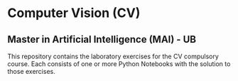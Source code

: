 # Computer Vision (CV)

## Master in Artificial Intelligence (MAI) - UB

This repository contains the laboratory exercises for the CV compulsory course. 
Each consists of one or more Python Notebooks with the solution to those exercises.

